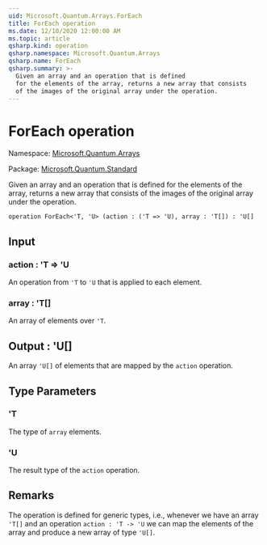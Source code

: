 ```yaml
---
uid: Microsoft.Quantum.Arrays.ForEach
title: ForEach operation
ms.date: 12/10/2020 12:00:00 AM
ms.topic: article
qsharp.kind: operation
qsharp.namespace: Microsoft.Quantum.Arrays
qsharp.name: ForEach
qsharp.summary: >-
  Given an array and an operation that is defined
  for the elements of the array, returns a new array that consists
  of the images of the original array under the operation.
---
```


# ForEach operation

Namespace: [Microsoft.Quantum.Arrays](xref:Microsoft.Quantum.Arrays)

Package: [Microsoft.Quantum.Standard](https://nuget.org/packages/Microsoft.Quantum.Standard)


Given an array and an operation that is definedfor the elements of the array, returns a new array that consistsof the images of the original array under the operation.

```qsharp
operation ForEach<'T, 'U> (action : ('T => 'U), array : 'T[]) : 'U[]
```


## Input

### action : 'T => 'U 

An operation from `'T` to `'U` that is applied to each element.


### array : 'T[]

An array of elements over `'T`.



## Output : 'U[]

An array `'U[]` of elements that are mapped by the `action` operation.

## Type Parameters

### 'T

The type of `array` elements.
### 'U

The result type of the `action` operation.

## Remarks

The operation is defined for generic types, i.e., whenever we havean array `'T[]` and an operation `action : 'T -> 'U` we can map the elementsof the array and produce a new array of type `'U[]`.